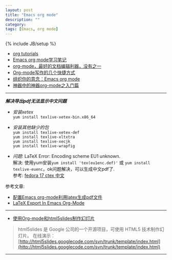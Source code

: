 ```yaml
---
layout: post
title: "Emacs org mode"
description: ""
category: 
tags: [Emacs, org mode]
---
```

{% include JB/setup %}

+ [org tutorials](http://orgmode.org/worg/org-tutorials/)
+ [Emacs org mode学习笔记](http://emacser.com/org-mode.htm)
+ [org-mode，最好的文档编辑利器，没有之一](http://www.cnblogs.com/holbrook/archive/2012/04/12/2444992.html#sec-3-5)
+ [Org-mode写作的几个快捷方式](http://emacser.com/org-mode-tricks.htm)
+ [组织你的意念：Emacs org mode](http://i.linuxtoy.org/docs/guide/ch32.html)
+ [神器中的神器org-mode之入门篇](http://www.cnblogs.com/qlwy/archive/2012/06/15/2551034.html)

-----

___解决导出pdf无法显示中文问题___  

+  _安装xetex_  
	`yum install texlive-xetex-bin.x86_64`

+  _安装其他缺少的包_  
	`yum install texlive-xetex-def`  
	`yum install texlive-xltxtra`  
	`yum install texlive-xecjk`  
	`yum install texlive-wrapfig`  

+  _问题_: LaTeX Error: Encoding scheme EU1 unknown.  
	解决: 使用yum安装`yum install 'tex(eu1enc.def)'` 或 `yum install texlive-euenc`，ok问题解决，可以生成中文pdf了.  
	参考: [fedora 17 ctex 中文](http://hi.baidu.com/coco_zhao/item/0ceb6ff40885ca68922af276)

参考文章:   
+ [配置Emacs org-mode利用latex生成pdf文件](http://www.cnblogs.com/visayafan/archive/2012/06/16/2552023.html)
+ [LaTeX Export In Emacs Org-Mode](http://tangboyun.ixiezi.com/index.php/2011/05/latex-export-in-emacs-org-mode/)

-----

+ [使用Org-mode和html5slides制作幻灯片](http://www.worldhello.net/gotgithub/index.html)
> html5slides 是 Google 公司的一个开源项目，可使用 HTML5 技术制作幻灯片。
> 在线演示：
> [http://html5slides.googlecode.com/svn/trunk/template/index.html](http://html5slides.googlecode.com/svn/trunk/template/index.html)

-----
